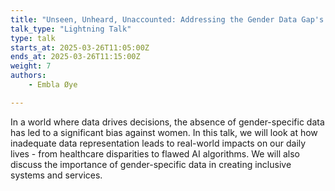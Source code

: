 ```yaml
---
title: "Unseen, Unheard, Unaccounted: Addressing the Gender Data Gap's Impact on Women"
talk_type: "Lightning Talk"
type: talk
starts_at: 2025-03-26T11:05:00Z
ends_at: 2025-03-26T11:15:00Z
weight: 7
authors:
    - Embla Øye

---
```

In a world where data drives decisions, the absence of gender-specific data has led to a significant bias against women. In this talk, we will look at how inadequate data representation leads to real-world impacts on our daily lives - from healthcare disparities to flawed AI algorithms. We will also discuss the importance of gender-specific data in creating inclusive systems and services.
